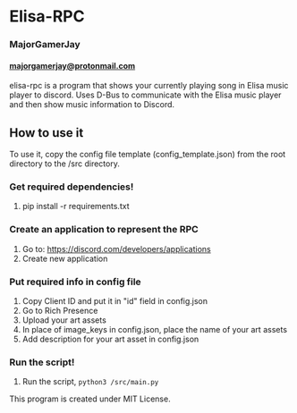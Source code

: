 # Elisa-RPC

### MajorGamerJay
#### majorgamerjay@protonmail.com

elisa-rpc is a program that shows your currently playing song in Elisa music
player to discord. Uses D-Bus to communicate with the Elisa music player and
then show music information to Discord.

## How to use it

To use it, copy the config file template (config_template.json)
from the root directory to the /src directory.

### Get required dependencies!

1. pip install -r requirements.txt

### Create an application to represent the RPC

1. Go to: https://discord.com/developers/applications
2. Create new application

### Put required info in config file

1. Copy Client ID and put it in "id" field in config.json
2. Go to Rich Presence
3. Upload your art assets
4. In place of image_keys in config.json, place the name of your art assets
5. Add description for your art asset in config.json

### Run the script!

1. Run the script, `python3 /src/main.py`

This program is created under MIT License.
